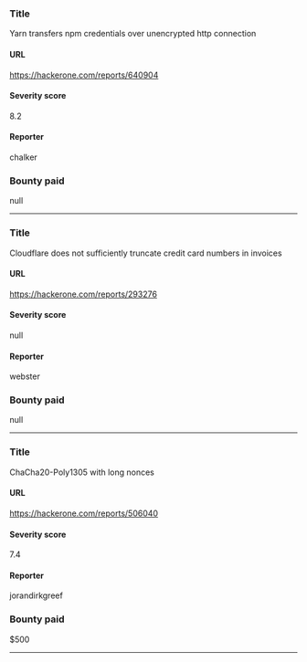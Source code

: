 ### Title
Yarn transfers npm credentials over unencrypted http connection
#### URL 
https://hackerone.com/reports/640904
#### Severity score
8.2
#### Reporter 
chalker
### Bounty paid
null


---


### Title
Cloudflare does not sufficiently truncate credit card numbers in invoices
#### URL 
https://hackerone.com/reports/293276
#### Severity score
null
#### Reporter 
webster
### Bounty paid
null


---


### Title
ChaCha20-Poly1305 with long nonces
#### URL 
https://hackerone.com/reports/506040
#### Severity score
7.4
#### Reporter 
jorandirkgreef
### Bounty paid
$500


---


